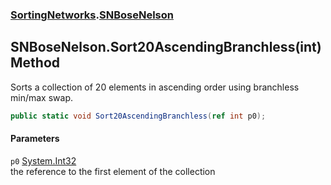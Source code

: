 ### [SortingNetworks](SortingNetworks.md 'SortingNetworks').[SNBoseNelson](SortingNetworks_SNBoseNelson.md 'SortingNetworks.SNBoseNelson')
## SNBoseNelson.Sort20AscendingBranchless(int) Method
Sorts a collection of 20 elements in ascending order using branchless min/max swap.  
```csharp
public static void Sort20AscendingBranchless(ref int p0);
```
#### Parameters
<a name='SortingNetworks_SNBoseNelson_Sort20AscendingBranchless(int)_p0'></a>
`p0` [System.Int32](https://docs.microsoft.com/en-us/dotnet/api/System.Int32 'System.Int32')  
the reference to the first element of the collection
  
